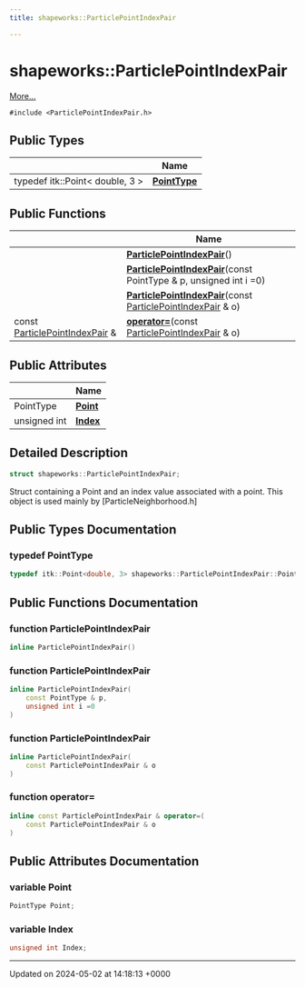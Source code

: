 ```yaml
---
title: shapeworks::ParticlePointIndexPair

---
```


# shapeworks::ParticlePointIndexPair



 [More...](#detailed-description)


`#include <ParticlePointIndexPair.h>`

## Public Types

|                | Name           |
| -------------- | -------------- |
| typedef itk::Point< double, 3 > | **[PointType](../Classes/structshapeworks_1_1ParticlePointIndexPair.md#typedef-pointtype)**  |

## Public Functions

|                | Name           |
| -------------- | -------------- |
| | **[ParticlePointIndexPair](../Classes/structshapeworks_1_1ParticlePointIndexPair.md#function-particlepointindexpair)**() |
| | **[ParticlePointIndexPair](../Classes/structshapeworks_1_1ParticlePointIndexPair.md#function-particlepointindexpair)**(const PointType & p, unsigned int i =0) |
| | **[ParticlePointIndexPair](../Classes/structshapeworks_1_1ParticlePointIndexPair.md#function-particlepointindexpair)**(const [ParticlePointIndexPair](../Classes/structshapeworks_1_1ParticlePointIndexPair.md) & o) |
| const [ParticlePointIndexPair](../Classes/structshapeworks_1_1ParticlePointIndexPair.md) & | **[operator=](../Classes/structshapeworks_1_1ParticlePointIndexPair.md#function-operator=)**(const [ParticlePointIndexPair](../Classes/structshapeworks_1_1ParticlePointIndexPair.md) & o) |

## Public Attributes

|                | Name           |
| -------------- | -------------- |
| PointType | **[Point](../Classes/structshapeworks_1_1ParticlePointIndexPair.md#variable-point)**  |
| unsigned int | **[Index](../Classes/structshapeworks_1_1ParticlePointIndexPair.md#variable-index)**  |

## Detailed Description

```cpp
struct shapeworks::ParticlePointIndexPair;
```


Struct containing a Point and an index value associated with a point. This object is used mainly by [ParticleNeighborhood.h]

## Public Types Documentation

### typedef PointType

```cpp
typedef itk::Point<double, 3> shapeworks::ParticlePointIndexPair::PointType;
```


## Public Functions Documentation

### function ParticlePointIndexPair

```cpp
inline ParticlePointIndexPair()
```


### function ParticlePointIndexPair

```cpp
inline ParticlePointIndexPair(
    const PointType & p,
    unsigned int i =0
)
```


### function ParticlePointIndexPair

```cpp
inline ParticlePointIndexPair(
    const ParticlePointIndexPair & o
)
```


### function operator=

```cpp
inline const ParticlePointIndexPair & operator=(
    const ParticlePointIndexPair & o
)
```


## Public Attributes Documentation

### variable Point

```cpp
PointType Point;
```


### variable Index

```cpp
unsigned int Index;
```


-------------------------------

Updated on 2024-05-02 at 14:18:13 +0000